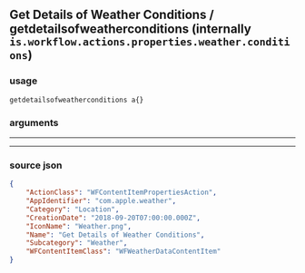 
## Get Details of Weather Conditions / getdetailsofweatherconditions (internally `is.workflow.actions.properties.weather.conditions`)



### usage
```
getdetailsofweatherconditions a{}
```

### arguments

---



---

### source json

```json
{
	"ActionClass": "WFContentItemPropertiesAction",
	"AppIdentifier": "com.apple.weather",
	"Category": "Location",
	"CreationDate": "2018-09-20T07:00:00.000Z",
	"IconName": "Weather.png",
	"Name": "Get Details of Weather Conditions",
	"Subcategory": "Weather",
	"WFContentItemClass": "WFWeatherDataContentItem"
}
```
